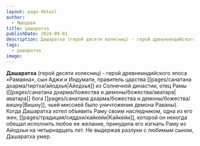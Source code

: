 ```yaml
---
layout: page-detail
author:
  - Яшодеви
title: дашаратха
publishDate: 2024-09-01
description: Дашаратха (герой десяти колесниц) - герой древнеиндийского эпоса «Рамаяна», сын Аджи и Индумати, правитель царства Айодхья из Солнечной династии, отец Рамы (аватара бога Вишну, чьей миссией было уничтожение демона Раваны).
tags:
  - дашаратха
image:
---
```

**Дашаратха** (герой десяти колесниц) - герой древнеиндийского эпоса «Рамаяна», сын Аджи и Индумати, правитель царства [[pages/санатана дхарма/тиртха/айодхья|Айодхья]] из Солнечной династии, отец Рамы ([[pages/санатана дхарма/божества и демоны/божества/аватара|аватара]] бога [[pages/санатана дхарма/божества и демоны/божества/вишну|Вишну]], чьей миссией было уничтожение демона Раваны). Когда Дашаратха хотел объявить Раму своим наследником, одна из его жен, [[pages/традиция/сиддхи/кайкейи|Кайкейи]], которой он некогда обещал исполнить любое ее желание, принудила его изгнать Раму из Айодхьи на четырнадцать лет. Не выдержав разлуки с любимым сыном, Дашаратха умер.

